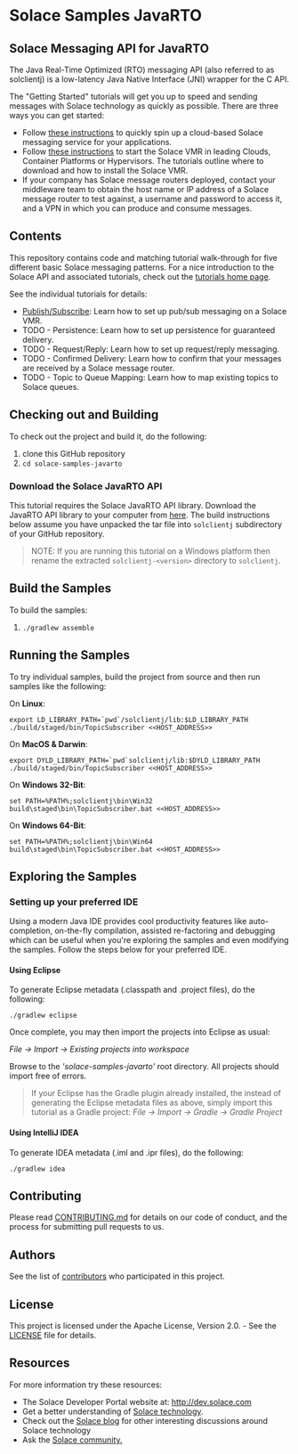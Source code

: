 # Solace Samples JavaRTO

## Solace Messaging API for JavaRTO

The Java Real-Time Optimized (RTO) messaging API (also referred to as solclientj) is a low-latency Java Native Interface (JNI) wrapper for the C API.

The "Getting Started" tutorials will get you up to speed and sending messages with Solace technology as quickly as possible. There are three ways you can get started:

- Follow [these instructions](https://cloud.solace.com/create-messaging-service/) to quickly spin up a cloud-based Solace messaging service for your applications.
- Follow [these instructions](https://docs.solace.com/Solace-VMR-Set-Up/Setting-Up-VMRs.htm) to start the Solace VMR in leading Clouds, Container Platforms or Hypervisors. The tutorials outline where to download and how to install the Solace VMR.
- If your company has Solace message routers deployed, contact your middleware team to obtain the host name or IP address of a Solace message router to test against, a username and password to access it, and a VPN in which you can produce and consume messages.

## Contents

This repository contains code and matching tutorial walk-through for five different basic Solace messaging patterns. For a nice introduction to the Solace API and associated tutorials, check out the [tutorials home page](https://solacesamples.github.io/solace-samples-javarto/).

See the individual tutorials for details:

- [Publish/Subscribe](https://solacesamples.github.io/solace-samples-javarto/publish-subscribe): Learn how to set up pub/sub messaging on a Solace VMR.
- TODO - Persistence: Learn how to set up persistence for guaranteed delivery.
- TODO - Request/Reply: Learn how to set up request/reply messaging.
- TODO - Confirmed Delivery: Learn how to confirm that your messages are received by a Solace message router.
- TODO - Topic to Queue Mapping: Learn how to map existing topics to Solace queues.

## Checking out and Building

To check out the project and build it, do the following:

  1. clone this GitHub repository
  1. `cd solace-samples-javarto`

### Download the Solace JavaRTO API

This tutorial requires the Solace JavaRTO API library. Download the JavaRTO API library to your computer from [here](http://dev.solace.com/downloads/). The build instructions below assume you have unpacked the tar file into `solclientj` subdirectory of your GitHub repository.

> NOTE: If you are running this tutorial on a Windows platform then rename the extracted `solclientj-<version>` directory to `solclientj`.

## Build the Samples

To build the samples:

  1. `./gradlew assemble`
  
## Running the Samples

To try individual samples, build the project from source and then run samples like the following:

On **Linux**:

```
export LD_LIBRARY_PATH=`pwd`/solclientj/lib:$LD_LIBRARY_PATH 
./build/staged/bin/TopicSubscriber <<HOST_ADDRESS>>

```

On **MacOS & Darwin**:

```
export DYLD_LIBRARY_PATH=`pwd`solclientj/lib:$DYLD_LIBRARY_PATH 
./build/staged/bin/TopicSubscriber <<HOST_ADDRESS>>

```

On **Windows 32-Bit**:

```
set PATH=%PATH%;solclientj\bin\Win32
build\staged\bin\TopicSubscriber.bat <<HOST_ADDRESS>>

```

On **Windows 64-Bit**:

```
set PATH=%PATH%;solclientj\bin\Win64
build\staged\bin\TopicSubscriber.bat <<HOST_ADDRESS>>

```

## Exploring the Samples

### Setting up your preferred IDE

Using a modern Java IDE provides cool productivity features like auto-completion, on-the-fly compilation, assisted re-factoring and debugging which can be useful when you're exploring the samples and even modifying the samples. Follow the steps below for your preferred IDE.

#### Using Eclipse

To generate Eclipse metadata (.classpath and .project files), do the following:

    ./gradlew eclipse

Once complete, you may then import the projects into Eclipse as usual:

 *File -> Import -> Existing projects into workspace*

Browse to the *'solace-samples-javarto'* root directory. All projects should import
free of errors.

> If your Eclipse has the Gradle plugin already installed, the instead of generating the Eclipse metadata files as above, simply import this tutorial as a Gradle project: *File -> Import -> Gradle -> Gradle Project*

#### Using IntelliJ IDEA

To generate IDEA metadata (.iml and .ipr files), do the following:

    ./gradlew idea

## Contributing

Please read [CONTRIBUTING.md](CONTRIBUTING.md) for details on our code of conduct, and the process for submitting pull requests to us.

## Authors

See the list of [contributors](https://github.com/SolaceSamples/solace-samples-template/contributors) who participated in this project.

## License

This project is licensed under the Apache License, Version 2.0. - See the [LICENSE](LICENSE) file for details.

## Resources

For more information try these resources:

- The Solace Developer Portal website at: http://dev.solace.com
- Get a better understanding of [Solace technology](http://dev.solace.com/tech/).
- Check out the [Solace blog](http://dev.solace.com/blog/) for other interesting discussions around Solace technology
- Ask the [Solace community.](http://dev.solace.com/community/)
